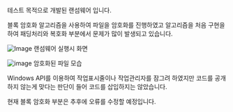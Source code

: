 테스트 목적으로 개발된 랜섬웨어 입니다.

블록 암호화 알고리즘을 사용하여 파일을 암호화를 진행하였고
알고리즘을 처음 구현을 하여 패딩처리와 복호화 부분에서 문제가 많이 발생되고 있습니다.

![Image](https://github.com/user-attachments/assets/6ca88f79-2bef-4c30-9b23-32dd837407ba)
랜섬웨어 실행시 화면

![image](https://github.com/user-attachments/assets/3906f7fe-b9df-450c-ac7c-74f2fc5c79dd)
암호화된 파일 모습


Windows API를 이용하여 작업표시줄이나 작업관리자를 잠그려 하였지만 코드를 공개하지 않는게
맞다는 판단이 들어 코드를 삽입하지는 않았습니다.

현재 블록 암호화 부분은 추후에 오류를 수정할 예정입니다. 

